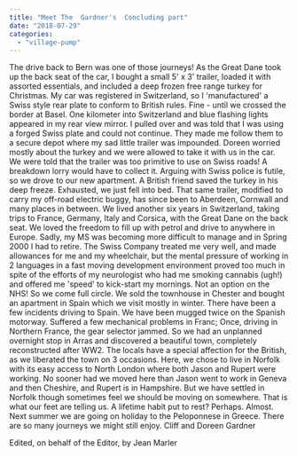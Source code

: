 ```yaml
---
title: "Meet The  Gardner's  Concluding part"
date: "2018-07-29"
categories: 
  - "village-pump"
---
```


The drive back to Bern was one of those journeys! As the Great Dane took up the back seat of the car, I bought a small 5' x 3' trailer, loaded it with assorted essentials, and included a deep frozen free range turkey for Christmas. My car was registered in Switzerland, so I 'manufactured' a Swiss style rear plate to conform to British rules. Fine - until we crossed the border at Basel. One kilometer into Switzerland and blue flashing lights appeared in my rear view mirror. I pulled over and was told that I was using a forged Swiss plate and could not continue. They made me follow them to a secure depot where my sad little trailer was impounded. Doreen worried mostly about the turkey and we were allowed to take it with us in the car. We were told that the trailer was too primitive to use on Swiss roads! A breakdown lorry would have to collect it. Arguing with Swiss police is futile, so we drove to our new apartment. A British friend saved the turkey in his deep freeze. Exhausted, we just fell into bed. That same trailer, modified to carry my off-road electric buggy, has since been to Aberdeen, Cornwall and many places in between. We lived another six years in Switzerland, taking trips to France, Germany, Italy and Corsica, with the Great Dane on the back seat. We loved the freedom to fill up with petrol and drive to anywhere in Europe. Sadly, my MS was becoming more difficult to manage and in Spring 2000 I had to retire. The Swiss Company treated me very well, and made allowances for me and my wheelchair, but the mental pressure of working in 2 languages in a fast moving development environment proved too much in spite of the efforts of my neurologist who had me smoking cannabis (ugh!) and offered me 'speed' to kick-start my mornings. Not an option on the NHS! So we come full circle. We sold the townhouse in Chester and bought an apartment in Spain which we visit mostly in winter. There have been a few incidents driving to Spain. We have been mugged twice on the Spanish motorway. Suffered a few mechanical problems in Franc; Once, driving in Northern France, the gear selector jammed. So we had an unplanned overnight stop in Arras and discovered a beautiful town, completely reconstructed after WW2. The locals have a special affection for the British, as we liberated the town on 3 occasions. Here, we chose to live in Norfolk with its easy access to North London where both Jason and Rupert were working. No sooner had we moved here than Jason went to work in Geneva and then Cheshire, and Rupert is in Hampshire. But we have settled in Norfolk though sometimes feel we should be moving on somewhere. That is what our feet are telling us. A lifetime habit put to rest? Perhaps. Almost. Next summer we are going on holiday to the Peloponnese in Greece. There are so many journeys we might still enjoy. Cliff and Doreen Gardner

Edited, on behalf of the Editor, by Jean Marler
